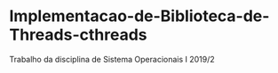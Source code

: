 # Implementacao-de-Biblioteca-de-Threads-cthreads
Trabalho da disciplina de Sistema Operacionais I 2019/2

